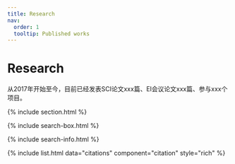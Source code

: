 ```yaml
---
title: Research
nav:
  order: 1
  tooltip: Published works
---
```


# <i class="fas fa-microscope"></i>Research

从2017年开始至今，目前已经发表SCI论文xxx篇、EI会议论文xxx篇、参与xxx个项目。

{% include section.html %}

{% include search-box.html %}

{% include search-info.html %}

{% include list.html data="citations" component="citation" style="rich" %}
